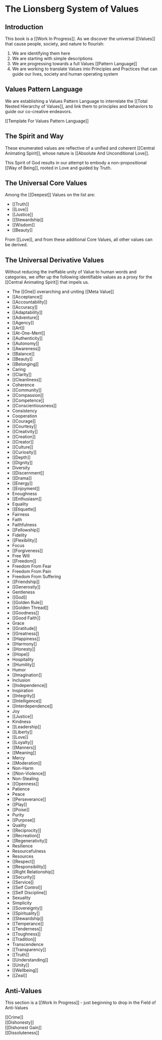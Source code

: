 # The Lionsberg System of Values

## Introduction 

This book is a [[Work In Progress]]. As we discover the universal [[Values]] that cause people, society, and nature to flourish: 

1. We are identifying them here
2. We are starting with simple descriptions 
3. We are progressing towards a full Values [[Pattern Language]] 
4. We are working to translate Values into Principles and Practices that can guide our lives, society and human operating system 

## Values Pattern Language

We are establishing a Values Pattern Language to interrelate the [[Total Nested Hierarchy of Values]], and link them to principles and behaviors to guide our co-creative endeavors. 

[[Template For Values Pattern Language]]  

## The Spirit and Way 

These enumerated values are reflective of a unified and coherent [[Central Animating Spirit]], whose nature is [[Absolute And Unconditional Love]]. 

This Spirit of God results in our attempt to embody a non-propositional [[Way of Being]], rooted in Love and guided by Truth.  

## The Universal Core Values 

Among the [[Deepest]] Values on the list are: 
- [[Truth]]  
- [[Love]]  
- [[Justice]]  
- [[Stewardship]]  
- [[Wisdom]]  
- [[Beauty]]  

From [[Love]], and from these additional Core Values, all other values can be derived. 

## The Universal Derivative Values 

Without reducing the ineffable unity of Value to human words and categories, we offer up the following identifiable values as a proxy for the [[Central Animating Spirit]] that impels us. 

- The [[One]] overarching and uniting [[Meta Value]] 
- [[Acceptance]]  
- [[Accountability]] 
- [[Accuracy]]    
- [[Adaptability]]  
- [[Adventure]]  
- [[Agency]]  
- [[Art]]  
- [[At-One-Ment]]  
- [[Authenticity]]  
- [[Autonomy]]  
- [[Awareness]]  
- [[Balance]]  
- [[Beauty]]  
- [[Belonging]]  
- Caring  
- [[Clarity]]  
- [[Cleanliness]]  
- Coherence  
- [[Community]]  
- [[Compassion]]  
- [[Competence]]  
- [[Conscientiousness]] 
- Consistency  
- Cooperation  
- [[Courage]]  
- [[Courtesy]]  
- [[Creativity]]  
- [[Creation]]  
- [[Creator]]  
- [[Culture]]  
- [[Curiosity]]  
- [[Depth]]  
- [[Dignity]]  
- Diversity  
- [[Discernment]]  
- [[Drama]]  
- [[Energy]]  
- [[Enjoyment]]  
- Enoughness  
- [[Enthusiasm]]  
- Equality  
- [[Etiquette]]  
- Fairness 
- Faith
- Faithfulness  
- [[Fellowship]]  
- Fidelity  
- [[Flexibility]]  
- Focus  
- [[Forgiveness]]  
- Free Will  
- [[Freedom]]  
- Freedom From Fear  
- Freedom From Pain  
- Freedom From Suffering  
- [[Friendship]]  
- [[Generosity]]  
- Gentleness  
- [[God]]  
- [[Golden Rule]]  
- [[Golden Thread]]  
- [[Goodness]]  
- [[Good Faith]]  
- Grace  
- [[Gratitude]]  
- [[Greatness]]  
- [[Happiness]]  
- [[Harmony]]  
- [[Honesty]]  
- [[Hope]]  
- Hospitality  
- [[Humility]]  
- Humor   
- [[Imagination]]  
- Inclusion 
- [[Independence]]  
- Inspiration  
- [[Integrity]] 
- [[Intelligence]]  
- [[Interdependence]]  
- Joy  
- [[Justice]] 
- Kindness  
- [[Leadership]]  
- [[Liberty]]  
- [[Love]]
- [[Loyalty]]  
- [[Manners]]  
- [[Meaning]]  
- Mercy  
- [[Moderation]]  
- Non-Harm  
- [[Non-Violence]]  
- Non-Stealing  
- [[Openness]]  
- Patience  
- Peace  
- [[Perseverance]]  
- [[Play]]  
- [[Poise]]  
- Purity  
- [[Purpose]]  
- Quality  
- [[Reciprocity]]  
- [[Recreation]]  
- [[Regenerativity]]  
- Resilience 
- Resourcefulness  
- Resources  
- [[Respect]]  
- [[Responsibility]]  
- [[Right Relationship]]  
- [[Security]]  
- [[Service]]  
- [[Self Control]]  
- [[Self Discipline]]  
- Sexuality  
- Simplicity  
- [[Sovereignty]] 
- [[Spirituality]]  
- [[Stewardship]]  
- [[Temperance]]  
- [[Tenderness]]  
- [[Toughness]]  
- [[Tradition]]  
- Transcendence  
- [[Transparency]]  
- [[Truth]] 
- [[Understanding]]  
- [[Unity]] 
- [[Wellbeing]]  
- [[Zeal]]  

## Anti-Values 

This section is a [[Work In Progress]] - just beginning to drop in the Field of Anti-Values 

[[Crime]]  
[[Dishonesty]]  
[[Dishonest Gain]]  
[[Dissoluteness]]  

